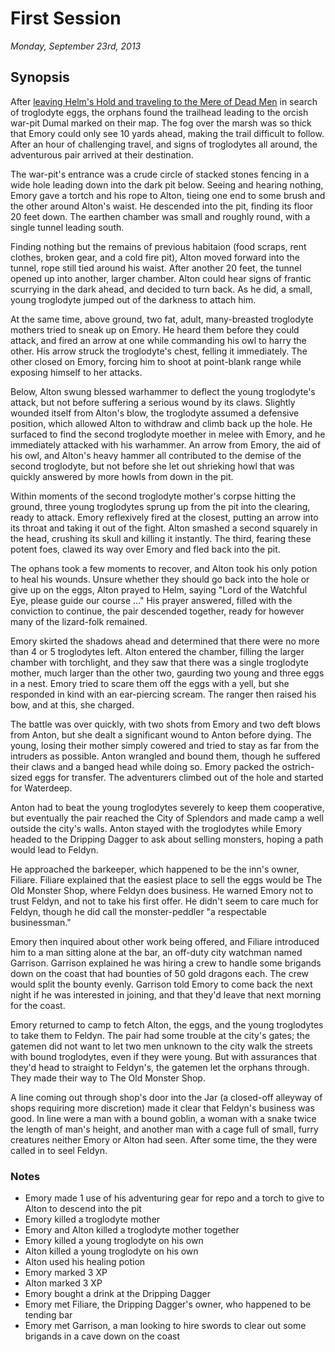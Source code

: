 # First Session

_Monday, September 23rd, 2013_

## Synopsis

After [leaving Helm's Hold and traveling to the Mere of Dead Men](https://github.com/half-ogre/the-old-monster-shop#introduction) in search of troglodyte eggs, the orphans found the trailhead leading to the orcish war-pit Dumal marked on their map. The fog over the marsh was so thick that Emory could only see 10 yards ahead, making the trail difficult to follow. After an hour of challenging travel, and signs of troglodytes all around, the adventurous pair arrived at their destination.

The war-pit's entrance was a crude circle of stacked stones fencing in a wide hole leading down into the dark pit below. Seeing and hearing nothing, Emory gave a tortch and his rope to Alton, tieing one end to some brush and the other around Alton's waist. He descended into the pit, finding its floor 20 feet down. The earthen chamber was small and roughly round, with a single tunnel leading south.

Finding nothing but the remains of previous habitaion (food scraps, rent clothes, broken gear, and a cold fire pit), Alton moved forward into the tunnel, rope still tied around his waist. After another 20 feet, the tunnel opened up into another, larger chamber. Alton could hear signs of frantic scurrying in the dark ahead, and decided to turn back. As he did, a small, young troglodyte jumped out of the darkness to attach him.

At the same time, above ground, two fat, adult, many-breasted troglodyte mothers tried to sneak up on Emory. He heard them before they could attack, and fired an arrow at one while commanding his owl to harry the other. His arrow struck the troglodyte's chest, felling it immediately. The other closed on Emory, forcing him to shoot at point-blank range while exposing himself to her attacks.

Below, Alton swung blessed warhammer to deflect the young troglodyte's attack, but not before suffering a serious wound by its claws. Slightly wounded itself from Alton's blow, the troglodyte assumed a defensive position, which allowed Alton to withdraw and climb back up the hole. He surfaced to find the second troglodyte moether in melee with Emory, and he immediately attacked with his warhammer. An arrow from Emory, the aid of his owl, and Alton's heavy hammer all contributed to the demise of the second troglodyte, but not before she let out shrieking howl that was quickly answered by more howls from down in the pit.

Within moments of the second troglodyte mother's corpse hitting the ground, three young troglodytes sprung up from the pit into the clearing, ready to attack. Emory reflexively fired at the closest, putting an arrow into its throat and taking it out of the fight. Alton smashed a second squarely in the head, crushing its skull and killing it instantly. The third, fearing these potent foes, clawed its way over Emory and fled back into the pit.

The ophans took a few moments to recover, and Alton took his only potion to heal his wounds. Unsure whether they should go back into the hole or give up on the eggs, Alton prayed to Helm, saying "Lord of the Watchful Eye, please guide our course ..." His prayer answered, filled with the conviction to continue, the pair descended together, ready for however many of the lizard-folk remained. 

Emory skirted the shadows ahead and determined that there were no more than 4 or 5 troglodytes left. Alton entered the chamber, filling the larger chamber with torchlight, and they saw that there was a single troglodyte mother, much larger than the other two, gaurding two young and three eggs in a nest. Emory tried to scare them off the eggs with a yell, but she responded in kind with an ear-piercing scream. The ranger then raised his bow, and at this, she charged.

The battle was over quickly, with two shots from Emory and two deft blows from Anton, but she dealt a significant wound to Anton before dying. The young, losing their mother simply cowered and tried to stay as far from the intruders as possible. Anton wrangled and bound them, though he suffered their claws and a banged head while doing so. Emory packed the ostrich-sized eggs for transfer. The adventurers climbed out of the hole and started for Waterdeep.

Anton had to beat the young troglodytes severely to keep them cooperative, but eventually the pair reached the City of Splendors and made camp a well outside the city's walls. Anton stayed with the troglodytes while Emory headed to the Dripping Dagger to ask about selling monsters, hoping a path would lead to Feldyn.

He approached the barkeeper, which happened to be the inn's owner, Filiare. Filiare explained that the easiest place to sell the eggs would be The Old Monster Shop, where Feldyn does business. He warned Emory not to trust Feldyn, and not to take his first offer. He didn't seem to care much for Feldyn, though he did call the monster-peddler "a respectable businessman."

Emory then inquired about other work being offered, and Filiare introduced him to a man sitting alone at the bar, an off-duty city watchman named Garrison. Garrison explained he was hiring a crew to handle some brigands down on the coast that had bounties of 50 gold dragons each. The crew would split the bounty evenly. Garrison told Emory to come back the next night if he was interested in joining, and that they'd leave that next morning for the coast.

Emory returned to camp to fetch Alton, the eggs, and the young troglodytes to take them to Feldyn. The pair had some trouble at the city's gates; the gatemen did not want to let two men unknown to the city walk the streets with bound troglodytes, even if they were young. But with assurances that they'd head to straight to Feldyn's, the gatemen let the orphans through. They made their way to The Old Monster Shop.

A line coming out through shop's door into the Jar (a closed-off alleyway of shops requiring more discretion) made it clear that Feldyn's business was good. In line were a man with a bound goblin, a woman with a snake twice the length of man's height, and another man with a cage full of small, furry creatures neither Emory or Alton had seen. After some time, the they were called in to seel Feldyn.

### Notes
- Emory made 1 use of his adventuring gear for repo and a torch to give to Alton to descend into the pit
- Emory killed a troglodyte mother
- Emory and Alton killed a troglodyte mother together
- Emory killed a young troglodyte on his own
- Alton killed a young troglodyte on his own
- Alton used his healing potion
- Emory marked 3 XP
- Alton marked 3 XP
- Emory bought a drink at the Dripping Dagger
- Emory met Filiare, the Dripping Dagger's owner, who happened to be tending bar
- Emory met Garrison, a man looking to hire swords to clear out some brigands in a cave down on the coast
